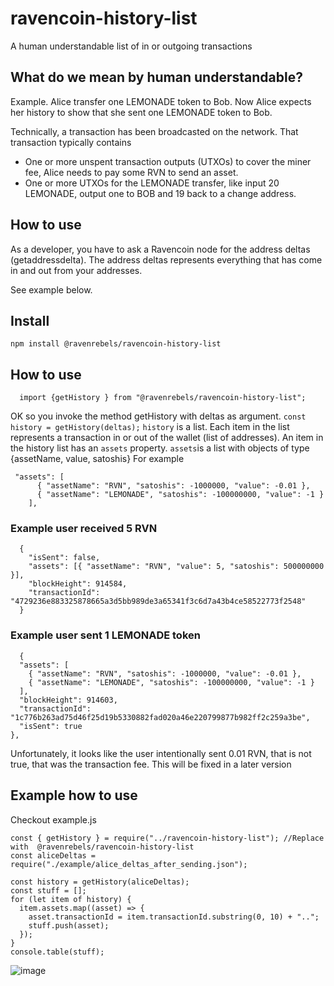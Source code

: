 # ravencoin-history-list

A human understandable list of in or outgoing transactions

## What do we mean by human understandable?

Example.
Alice transfer one LEMONADE token to Bob.
Now Alice expects her history to show that she sent one LEMONADE token to Bob.

Technically, a transaction has been broadcasted on the network.
That transaction typically contains

- One or more unspent transaction outputs (UTXOs) to cover the miner fee, Alice needs to pay some RVN to send an asset.
- One or more UTXOs for the LEMONADE transfer, like input 20 LEMONADE, output one to BOB and 19 back to a change address.

## How to use

As a developer, you have to ask a Ravencoin node for the address deltas (getaddressdelta).
The address deltas represents everything that has come in and out from your addresses.

See example below.

## Install

`npm install @ravenrebels/ravencoin-history-list`

## How to use


`  import {getHistory } from "@ravenrebels/ravencoin-history-list";`

OK so you invoke the method getHistory with deltas as argument.
`const history = getHistory(deltas);`
`history` is a list.
Each item in the list represents a transaction in or out of the wallet (list of addresses).
An item in the history list has an `assets` property.
`assets`is a list with objects of type {assetName, value, satoshis}
For example
```
 "assets": [
      { "assetName": "RVN", "satoshis": -1000000, "value": -0.01 },
      { "assetName": "LEMONADE", "satoshis": -100000000, "value": -1 }
    ],
```
### Example user received 5 RVN
```
  {
    "isSent": false,
    "assets": [{ "assetName": "RVN", "value": 5, "satoshis": 500000000 }],
    "blockHeight": 914584,
    "transactionId": "4729236e883325878665a3d5bb989de3a65341f3c6d7a43b4ce58522773f2548"
  }
  ```
  ### Example user sent 1 LEMONADE token
  ```
    {
    "assets": [
      { "assetName": "RVN", "satoshis": -1000000, "value": -0.01 },
      { "assetName": "LEMONADE", "satoshis": -100000000, "value": -1 }
    ],
    "blockHeight": 914603,
    "transactionId": "1c776b263ad75d46f25d19b5330882fad020a46e220799877b982ff2c259a3be",
    "isSent": true
  },
  ```
  Unfortunately, it looks like the user intentionally sent 0.01 RVN, that is not true, that was the transaction fee.
This will be fixed in a later version

## Example how to use

Checkout example.js
 
```
const { getHistory } = require("../ravencoin-history-list"); //Replace with  @ravenrebels/ravencoin-history-list
const aliceDeltas = require("./example/alice_deltas_after_sending.json");

const history = getHistory(aliceDeltas);
const stuff = [];
for (let item of history) {
  item.assets.map((asset) => {
    asset.transactionId = item.transactionId.substring(0, 10) + "..";
    stuff.push(asset);
  });
}
console.table(stuff);

```
![image](https://user-images.githubusercontent.com/9694984/215324239-95632d7f-447b-424d-8cbf-c16cf2533b49.png)
